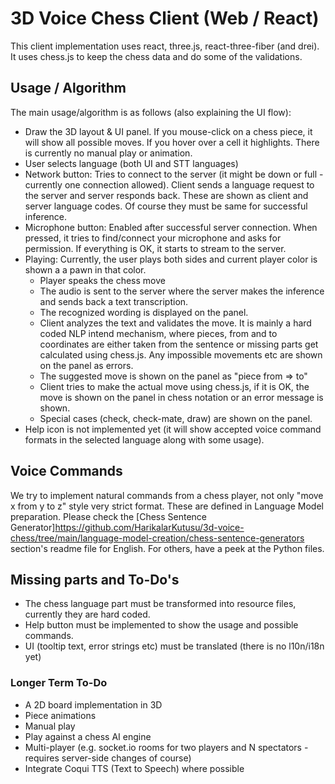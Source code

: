 # 3D Voice Chess Client (Web / React)

This client implementation uses react, three.js, react-three-fiber (and drei). It uses chess.js to keep the chess data and do some of the validations.

## Usage / Algorithm

The main usage/algorithm is as follows (also explaining the UI flow):

- Draw the 3D layout & UI panel. If you mouse-click on a chess piece, it will show all possible moves. If you hover over a cell it highlights. There is currently no manual play or animation.
- User selects language (both UI and STT languages)
- Network button: Tries to connect to the server (it might be down or full - currently one connection allowed). Client sends a language request to the server and server responds back. These are shown as client and server language codes. Of course they must be same for successful inference.
- Microphone button: Enabled after successful server connection. When pressed, it tries to find/connect your microphone and asks for permission. If everything is OK, it starts to stream to the server.
- Playing: Currently, the user plays both sides and current player color is shown a a pawn in that color.
  - Player speaks the chess move
  - The audio is sent to the server where the server makes the inference and sends back a text transcription.
  - The recognized wording is displayed on the panel.
  - Client analyzes the text and validates the move. It is mainly a hard coded NLP intend mechanism, where pieces, from and to coordinates are either taken from the sentence or missing parts get calculated using chess.js. Any impossible movements etc are shown on the panel as errors.
  - The suggested move is shown on the panel as "piece from => to"
  - Client tries to make the actual move using chess.js, if it is OK, the move is shown on the panel in chess notation or an error message is shown.
  - Special cases (check, check-mate, draw) are shown on the panel.
- Help icon is not implemented yet (it will show accepted voice command formats in the selected language along with some usage).

## Voice Commands

We try to implement natural commands from a chess player, not only "move x from y to z" style very strict format. These are defined in Language Model preparation. Please check the [Chess Sentence Generator]<https://github.com/HarikalarKutusu/3d-voice-chess/tree/main/language-model-creation/chess-sentence-generators> section's readme file for English. For others, have a peek at the Python files.

## Missing parts and To-Do's

- The chess language part must be transformed into resource files, currently they are hard coded.
- Help button must be implemented to show the usage and possible commands.
- UI (tooltip text, error strings etc) must be translated (there is no l10n/i18n yet)

### Longer Term To-Do

- A 2D board implementation in 3D
- Piece animations
- Manual play
- Play against a chess AI engine
- Multi-player (e.g. socket.io rooms for two players and N spectators - requires  server-side changes of course)
- Integrate Coqui TTS (Text to Speech) where possible
